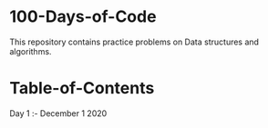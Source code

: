 # 100-Days-of-Code
This repository contains practice problems on Data structures and algorithms.  
# Table-of-Contents
Day 1 :- December 1 2020
